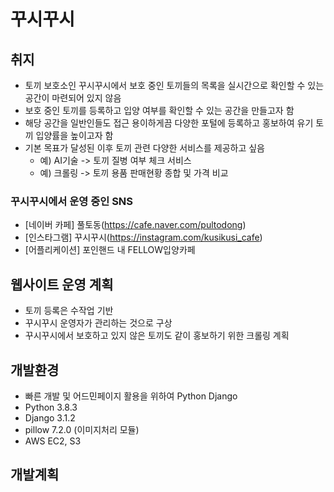 # 꾸시꾸시
## 취지
- 토끼 보호소인 꾸시꾸시에서 보호 중인 토끼들의 목록을 실시간으로 확인할 수 있는 공간이 마련되어 있지 않음
- 보호 중인 토끼를 등록하고 입양 여부를 확인할 수 있는 공간을 만들고자 함
- 해당 공간을 일반인들도 접근 용이하게끔 다양한 포털에 등록하고 홍보하여 유기 토끼 입양률을 높이고자 함
- 기본 목표가 달성된 이후 토끼 관련 다양한 서비스를 제공하고 싶음
  - 예) AI기술 -> 토끼 질병 여부 체크 서비스
  - 예) 크롤링 -> 토끼 용품 판매현황 종합 및 가격 비교

### 꾸시꾸시에서 운영 중인 SNS
- [네이버 카페] 풀토동(https://cafe.naver.com/pultodong)
- [인스타그램] 꾸시꾸시(https://instagram.com/kusikusi_cafe)
- [어플리케이션] 포인핸드 내 FELLOW입양카페

## 웹사이트 운영 계획
- 토끼 등록은 수작업 기반
 - 꾸시꾸시 운영자가 관리하는 것으로 구상
 - 꾸시꾸시에서 보호하고 있지 않은 토끼도 같이 홍보하기 위한 크롤링 계획
 
## 개발환경
- 빠른 개발 및 어드민페이지 활용을 위하여 Python Django
 - Python 3.8.3
 - Django 3.1.2
 - pillow 7.2.0 (이미지처리 모듈)
- AWS EC2, S3

## 개발계획